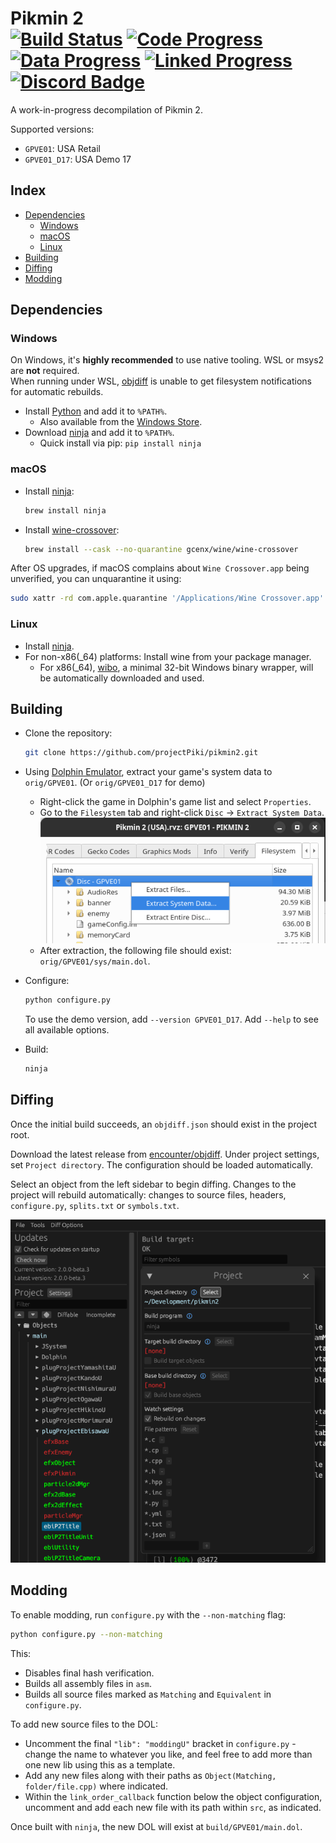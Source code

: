 Pikmin 2  
[![Build Status]][actions] [![Code Progress]][progress] [![Data Progress]][progress] [![Linked Progress]][progress] [![Discord Badge]][discord]
=============

[Build Status]: https://github.com/projectPiki/pikmin2/actions/workflows/build.yml/badge.svg
[actions]: https://github.com/projectPiki/pikmin2/actions/workflows/build.yml
[Code Progress]: https://decomp.dev/projectPiki/pikmin2.svg?mode=shield&measure=code&label=Code&category=all
[Data Progress]: https://decomp.dev/projectPiki/pikmin2.svg?mode=shield&measure=data&label=Data&category=all
[Linked Progress]: https://decomp.dev/projectPiki/pikmin2.svg?mode=shield&measure=complete_code&label=Linked%20Code&category=all
[Discord Badge]: https://img.shields.io/discord/933849697485983765?color=%237289DA&logo=discord&logoColor=%23FFFFFF
[discord]: https://discord.gg/CWKqYMePX8
[progress]: https://decomp.dev/projectPiki/pikmin2

A work-in-progress decompilation of Pikmin 2.

Supported versions:

- `GPVE01`: USA Retail
- `GPVE01_D17`: USA Demo 17

Index
-----

- [Dependencies](#dependencies)
  - [Windows](#windows)
  - [macOS](#macos)
  - [Linux](#linux)
- [Building](#building)
- [Diffing](#diffing)
- [Modding](#modding)

Dependencies
------------

### Windows

On Windows, it's **highly recommended** to use native tooling. WSL or msys2 are **not** required.  
When running under WSL, [objdiff](#diffing) is unable to get filesystem notifications for automatic rebuilds.

- Install [Python](https://www.python.org/downloads/) and add it to `%PATH%`.
  - Also available from the [Windows Store](https://apps.microsoft.com/store/detail/python-311/9NRWMJP3717K).
- Download [ninja](https://github.com/ninja-build/ninja/releases) and add it to `%PATH%`.
  - Quick install via pip: `pip install ninja`

### macOS

- Install [ninja](https://github.com/ninja-build/ninja/wiki/Pre-built-Ninja-packages):

  ```sh
  brew install ninja
  ```

- Install [wine-crossover](https://github.com/Gcenx/homebrew-wine):

  ```sh
  brew install --cask --no-quarantine gcenx/wine/wine-crossover
  ```

After OS upgrades, if macOS complains about `Wine Crossover.app` being unverified, you can unquarantine it using:

```sh
sudo xattr -rd com.apple.quarantine '/Applications/Wine Crossover.app'
```

### Linux

- Install [ninja](https://github.com/ninja-build/ninja/wiki/Pre-built-Ninja-packages).
- For non-x86(_64) platforms: Install wine from your package manager.
  - For x86(_64), [wibo](https://github.com/decompals/wibo), a minimal 32-bit Windows binary wrapper, will be automatically downloaded and used.

Building
--------

- Clone the repository:

  ```sh
  git clone https://github.com/projectPiki/pikmin2.git
  ```

- Using [Dolphin Emulator](https://dolphin-emu.org/), extract your game's system data to `orig/GPVE01`. (Or `orig/GPVE01_D17` for demo)
  - Right-click the game in Dolphin's game list and select `Properties`.
  - Go to the `Filesystem` tab and right-click `Disc` -> `Extract System Data`.
![Dolphin filesystem extract](assets/dolphin-extract.png)
  - After extraction, the following file should exist: `orig/GPVE01/sys/main.dol`.
- Configure:

  ```sh
  python configure.py
  ```

  To use the demo version, add `--version GPVE01_D17`. Add `--help` to see all available options.
- Build:

  ```sh
  ninja
  ```

Diffing
-------

Once the initial build succeeds, an `objdiff.json` should exist in the project root.

Download the latest release from [encounter/objdiff](https://github.com/encounter/objdiff). Under project settings, set `Project directory`. The configuration should be loaded automatically.

Select an object from the left sidebar to begin diffing. Changes to the project will rebuild automatically: changes to source files, headers, `configure.py`, `splits.txt` or `symbols.txt`.

![objdiff project configuration](assets/objdiff.png)

Modding
-------

To enable modding, run `configure.py` with the `--non-matching` flag:

```sh
python configure.py --non-matching
```

This:

- Disables final hash verification.
- Builds all assembly files in `asm`.
- Builds all source files marked as `Matching` and `Equivalent` in `configure.py`.

To add new source files to the DOL:

- Uncomment the final `"lib": "moddingU"` bracket in `configure.py` - change the name to whatever you like, and feel free to add more than one new lib using this as a template.
- Add any new files along with their paths as `Object(Matching, folder/file.cpp)` where indicated.
- Within the `link_order_callback` function below the object configuration, uncomment and add each new file with its path within `src`, as indicated.

Once built with `ninja`, the new DOL will exist at `build/GPVE01/main.dol`.
